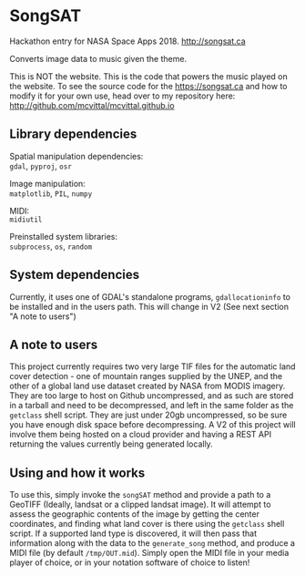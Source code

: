 # SongSAT
Hackathon entry for NASA Space Apps 2018. http://songsat.ca

Converts image data to music given the theme. 

This is NOT the website. This is the code that powers the music played on the website. To see the source code for the https://songsat.ca and how to modify it for your own use, head over to my repository here: http://github.com/mcvittal/mcvittal.github.io

## Library dependencies 

Spatial manipulation dependencies:  
`gdal`, `pyproj`, `osr`

Image manipulation:  
`matplotlib`, `PIL`, `numpy`

MIDI:  
`midiutil`

Preinstalled system libraries:  
`subprocess`, `os`, `random`

## System dependencies

Currently, it uses one of GDAL's standalone programs, `gdallocationinfo` to be installed and in the users path. This will change in V2 (See next section "A note to users") 

## A note to users

This project currently requires two very large TIF files for the automatic land cover detection - one of mountain ranges supplied by the UNEP, and the other of a global land use dataset created by NASA from MODIS imagery. They are too large to host on Github uncompressed, and as such are stored in a tarball and need to be decompressed, and left in the same folder as the `getclass` shell script. They are just under 20gb uncompressed, so be sure you have enough disk space before decompressing. A V2 of this project will involve them being hosted on a cloud provider and having a REST API returning the values currently being generated locally. 

## Using and how it works

To use this, simply invoke the `songSAT` method and provide a path to a GeoTIFF (Ideally, landsat or a clipped landsat image). It will attempt to assess the geographic contents of the image by getting the center coordinates, and finding what land cover is there using the `getclass` shell script. If a supported land type is discovered, it will then pass that information along with the data to the `generate_song` method, and produce a MIDI file (by default `/tmp/OUT.mid`). Simply open the MIDI file in your media player of choice, or in your notation software of choice to listen! 

